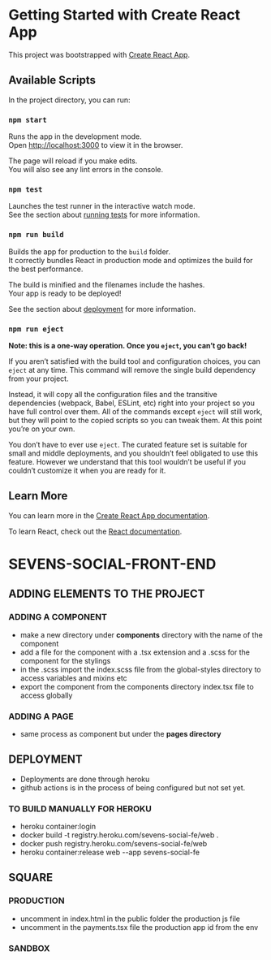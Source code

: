 # Getting Started with Create React App

This project was bootstrapped with [Create React App](https://github.com/facebook/create-react-app).

## Available Scripts

In the project directory, you can run:

### `npm start`

Runs the app in the development mode.\
Open [http://localhost:3000](http://localhost:3000) to view it in the browser.

The page will reload if you make edits.\
You will also see any lint errors in the console.

### `npm test`

Launches the test runner in the interactive watch mode.\
See the section about [running tests](https://facebook.github.io/create-react-app/docs/running-tests) for more information.

### `npm run build`

Builds the app for production to the `build` folder.\
It correctly bundles React in production mode and optimizes the build for the best performance.

The build is minified and the filenames include the hashes.\
Your app is ready to be deployed!

See the section about [deployment](https://facebook.github.io/create-react-app/docs/deployment) for more information.

### `npm run eject`

**Note: this is a one-way operation. Once you `eject`, you can’t go back!**

If you aren’t satisfied with the build tool and configuration choices, you can `eject` at any time. This command will remove the single build dependency from your project.

Instead, it will copy all the configuration files and the transitive dependencies (webpack, Babel, ESLint, etc) right into your project so you have full control over them. All of the commands except `eject` will still work, but they will point to the copied scripts so you can tweak them. At this point you’re on your own.

You don’t have to ever use `eject`. The curated feature set is suitable for small and middle deployments, and you shouldn’t feel obligated to use this feature. However we understand that this tool wouldn’t be useful if you couldn’t customize it when you are ready for it.

## Learn More

You can learn more in the [Create React App documentation](https://facebook.github.io/create-react-app/docs/getting-started).

To learn React, check out the [React documentation](https://reactjs.org/).





# SEVENS-SOCIAL-FRONT-END

## ADDING ELEMENTS TO THE PROJECT

### ADDING A COMPONENT
- make a new directory under <b>components</b> directory with the name of the component
- add a file for the component with a .tsx extension and a .scss for the component for the stylings
- in the .scss import the index.scss file from the global-styles directory to access variables and mixins etc
- export the component from the components directory index.tsx file to access globally

### ADDING A PAGE
- same process as component but under the <b>pages directory</b>


## DEPLOYMENT
- Deployments are done through heroku
- github actions is in the process of being configured but not set yet.

### TO BUILD MANUALLY FOR HEROKU

- heroku container:login
- docker build -t registry.heroku.com/sevens-social-fe/web . 
- docker push registry.heroku.com/sevens-social-fe/web 
- heroku container:release web --app sevens-social-fe 



## SQUARE

### PRODUCTION
- uncomment in index.html in the public folder the production js file
- uncomment in the payments.tsx file the production app id from the env

### SANDBOX
   
